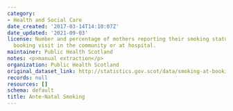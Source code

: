```yaml
---
category:
- Health and Social Care
date_created: '2017-03-14T14:10:07Z'
date_updated: '2021-09-03'
license: Number and percentage of mothers reporting their smoking status at ante-natal
  booking visit in the community or at hospital.
maintainer: Public Health Scotland
notes: <p>manual extraction</p>
organization: Public Health Scotland
original_dataset_link: http://statistics.gov.scot/data/smoking-at-booking
records: null
resources: []
schema: default
title: Ante-Natal Smoking
---
```

